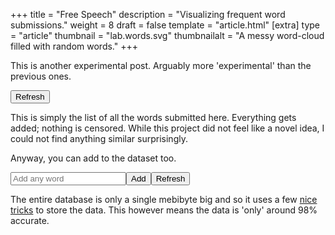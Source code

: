 +++
title = "Free Speech"
description = "Visualizing frequent word submissions."
weight = 8
draft = false
template = "article.html"
[extra]
type = "article"
thumbnail = "lab.words.svg"
thumbnailalt = "A messy word-cloud filled with random words."
+++

This is another experimental post. Arguably more 'experimental' than the previous ones.

<canvas id="canvasTop"></canvas>
<button id="buttonRefreshTop">Refresh</button>

This is simply the list of all the words submitted here. Everything gets added; nothing is censored. While this project did not feel like a novel idea, I could not find anything similar surprisingly.

Anyway, you can add to the dataset too.

<input id="inputWords" placeholder="Add any word"><button id="buttonAdd">Add</button><button id="buttonRefreshDist">Refresh</button>
<canvas id="canvasDistribution"></canvas>
<div id="infoDistribution"></div>

The entire database is only a single mebibyte big and so it uses a few [nice tricks](/log/4-pb-mb-db) to store the data. This however means the data is 'only' around 98% accurate.

<script>
{{ loadData(path="/scripts/free-speech.js") }}
</script>
